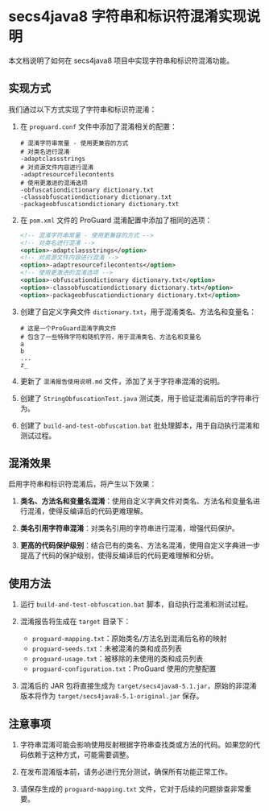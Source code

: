 # secs4java8 字符串和标识符混淆实现说明

本文档说明了如何在 secs4java8 项目中实现字符串和标识符混淆功能。

## 实现方式

我们通过以下方式实现了字符串和标识符混淆：

1. 在 `proguard.conf` 文件中添加了混淆相关的配置：
   ```
   # 混淆字符串常量 - 使用更兼容的方式
   # 对类名进行混淆
   -adaptclassstrings
   # 对资源文件内容进行混淆
   -adaptresourcefilecontents
   # 使用更激进的混淆选项
   -obfuscationdictionary dictionary.txt
   -classobfuscationdictionary dictionary.txt
   -packageobfuscationdictionary dictionary.txt
   ```

2. 在 `pom.xml` 文件的 ProGuard 混淆配置中添加了相同的选项：
   ```xml
   <!-- 混淆字符串常量 - 使用更兼容的方式 -->
   <!-- 对类名进行混淆 -->
   <option>-adaptclassstrings</option>
   <!-- 对资源文件内容进行混淆 -->
   <option>-adaptresourcefilecontents</option>
   <!-- 使用更激进的混淆选项 -->
   <option>-obfuscationdictionary dictionary.txt</option>
   <option>-classobfuscationdictionary dictionary.txt</option>
   <option>-packageobfuscationdictionary dictionary.txt</option>
   ```

3. 创建了自定义字典文件 `dictionary.txt`，用于混淆类名、方法名和变量名：
   ```
   # 这是一个ProGuard混淆字典文件
   # 包含了一些特殊字符和随机字符，用于混淆类名、方法名和变量名
   a
   b
   ...
   z_
   ```

3. 更新了 `混淆报告使用说明.md` 文件，添加了关于字符串混淆的说明。

4. 创建了 `StringObfuscationTest.java` 测试类，用于验证混淆前后的字符串行为。

5. 创建了 `build-and-test-obfuscation.bat` 批处理脚本，用于自动执行混淆和测试过程。

## 混淆效果

启用字符串和标识符混淆后，将产生以下效果：

1. **类名、方法名和变量名混淆**：使用自定义字典文件对类名、方法名和变量名进行混淆，使得反编译后的代码更难理解。

2. **类名引用字符串混淆**：对类名引用的字符串进行混淆，增强代码保护。

3. **更高的代码保护级别**：结合已有的类名、方法名混淆，使用自定义字典进一步提高了代码的保护级别，使得反编译后的代码更难理解和分析。

## 使用方法

1. 运行 `build-and-test-obfuscation.bat` 脚本，自动执行混淆和测试过程。

2. 混淆报告将生成在 `target` 目录下：
   - `proguard-mapping.txt`：原始类名/方法名到混淆后名称的映射
   - `proguard-seeds.txt`：未被混淆的类和成员列表
   - `proguard-usage.txt`：被移除的未使用的类和成员列表
   - `proguard-configuration.txt`：ProGuard 使用的完整配置

3. 混淆后的 JAR 包将直接生成为 `target/secs4java8-5.1.jar`，原始的非混淆版本将作为 `target/secs4java8-5.1-original.jar` 保存。

## 注意事项

1. 字符串混淆可能会影响使用反射根据字符串查找类或方法的代码。如果您的代码依赖于这种方式，可能需要调整。

2. 在发布混淆版本前，请务必进行充分测试，确保所有功能正常工作。

3. 请保存生成的 `proguard-mapping.txt` 文件，它对于后续的问题排查非常重要。
